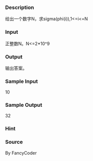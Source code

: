 
### Description

给出一个数字N，求sigma(phi(i)),1<=i<=N


### Input
正整数N。N<=2*10^9

### Output
输出答案。


### Sample Input
10
### Sample Output
32
### Hint

### Source
By  FancyCoder